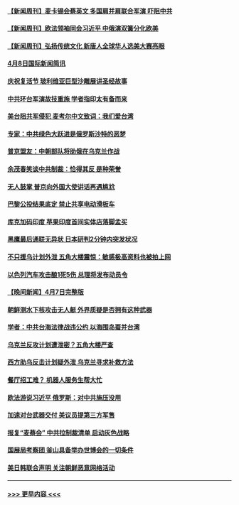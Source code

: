 #### [【新闻周刊】麦卡锡会蔡英文 多国肩并肩联合军演 吓阻中共](../pages/prog202/a103686547.md?t=04090943) 
#### [【新闻周刊】欧法领袖同会习近平 中俄演双簧分化欧美](../pages/prog202/a103686550.md?t=04090943) 
#### [【新闻周刊】弘扬传统文化 新唐人全球华人选美大赛亮眼](../pages/prog202/a103686549.md?t=04090943) 
#### [4月8日国际新闻简讯](../pages/prog202/a103686471.md?t=04090943) 
#### [庆祝复活节 玻利维亚巨型沙雕展讲圣经故事](../pages/prog202/a103686469.md?t=04090943) 
#### [中共环台军演故技重施  学者指印太有备而来](../pages/prog202/a103686223.md?t=04090943) 
#### [美台阻共军侵犯 麦考尔中文致词：我们爱台湾](../pages/prog202/a103686225.md?t=04090943) 
#### [专家：中共绿色大跃进是俄罗斯沙特的恶梦](../pages/prog202/a103686093.md?t=04090943) 
#### [普京盟友：中朝部队将助俄在乌克兰作战](../pages/prog202/a103686089.md?t=04090943) 
#### [余茂春笑谈中共制裁：恰得其反 是种荣誉](../pages/prog202/a103686127.md?t=04090943) 
#### [无人鼓掌 普京向外国大使讲话再遇尴尬](../pages/prog202/a103686082.md?t=04090943) 
#### [巴黎公投结果底定 禁止共享电动滑板车](../pages/prog202/a103686119.md?t=04090943) 
#### [库克加码印度 苹果印度首间实体店落脚孟买](../pages/prog202/a103686115.md?t=04090943) 
#### [黑鹰最后通联无异状 日本研判2分钟内突发状况](../pages/prog202/a103686054.md?t=04090943) 
#### [不只援乌计划外泄 五角大楼震惊：敏感极高资料也被拍上网](../pages/prog202/a103685989.md?t=04090943) 
#### [以色列汽车攻击酿1死5伤 总理将发布动员令](../pages/prog202/a103685933.md?t=04090943) 
#### [【晚间新闻】4月7日完整版](../pages/prog202/a103685851.md?t=04090943) 
#### [朝鲜测水下核攻击无人艇 外界质疑是否拥有这种武器](../pages/prog202/a103685903.md?t=04090943) 
#### [学者：中共台海法律战违公约 以海围岛蚕并台湾](../pages/prog202/a103685868.md?t=04090943) 
#### [乌克兰反攻计划遭泄密？五角大楼严查](../pages/prog202/a103685864.md?t=04090943) 
#### [西方助乌反击计划疑外泄 乌克兰寻求补救方法](../pages/prog202/a103685884.md?t=04090943) 
#### [餐厅招工难？ 机器人服务生帮大忙](../pages/prog202/a103685778.md?t=04090943) 
#### [欧法游说习近平 俄罗斯：对中共施压没用](../pages/prog202/a103685774.md?t=04090943) 
#### [加速对台武器交付 美议员提第三方军售](../pages/prog202/a103685775.md?t=04090943) 
#### [报复“麦蔡会” 中共拉制裁清单 启动灰色战略](../pages/prog202/a103685776.md?t=04090943) 
#### [国展局考察团 釜山具备举办世博会的一切条件](../pages/prog202/a103685562.md?t=04090943) 
#### [美日韩联合声明 关注朝鲜恶意网络活动](../pages/prog202/a103685559.md?t=04090943) 

----
#### [ >>> 更早内容 <<< ](../indexes/prog202-earlier.md)
